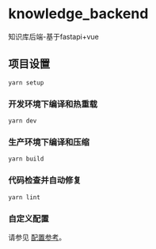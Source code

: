 # knowledge_backend
 知识库后端-基于fastapi+vue

## 项目设置
```
yarn setup
```

### 开发环境下编译和热重载
```
yarn dev
```

### 生产环境下编译和压缩
```
yarn build
```

### 代码检查并自动修复
```
yarn lint
```

### 自定义配置
请参见 [配置参考](https://cli.vuejs.org/config/)。